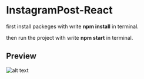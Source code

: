 # InstagramPost-React

first install packeges with write **npm install** in terminal.

then run the project with write **npm start** in terminal.

## Preview

![alt text](https://s6.uupload.ir/files/instagram_ny7a.png)
